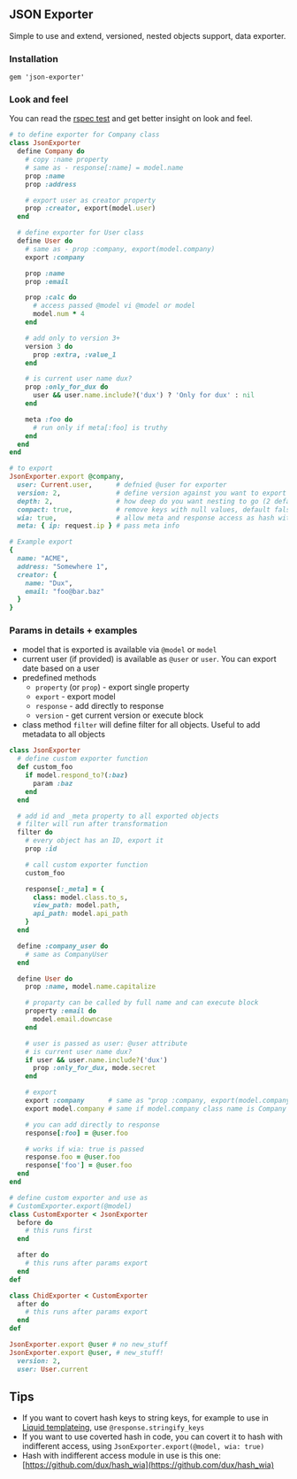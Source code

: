 ## JSON Exporter

Simple to use and extend, versioned, nested objects support, data exporter.

### Installation

`gem 'json-exporter'`

### Look and feel

You can read the [rspec test](https://github.com/dux/json-exporter/blob/master/spec/tests/exporter_spec.rb)
and get better insight on look and feel.

```ruby
# to define exporter for Company class
class JsonExporter
  define Company do
    # copy :name property
    # same as - response[:name] = model.name
    prop :name
    prop :address

    # export user as creator property
    prop :creator, export(model.user)
  end

  # define exporter for User class
  define User do
    # same as - prop :company, export(model.company)
    export :company

    prop :name
    prop :email

    prop :calc do
      # access passed @model vi @model or model
      model.num * 4
    end

    # add only to version 3+
    version 3 do
      prop :extra, :value_1
    end

    # is current user name dux?
    prop :only_for_dux do
      user && user.name.include?('dux') ? 'Only for dux' : nil
    end

    meta :foo do
      # run only if meta[:foo] is truthy
    end
  end
end

# to export
JsonExporter.export @company,
  user: Current.user,      # defnied @user for exporter
  version: 2,              # define version against you want to export (default 1)
  depth: 2,                # how deep do you want nesting to go (2 default)
  compact: true,           # remove keys with null values, default false
  wia: true,               # allow meta and response access as hash with indifferent accecss, deafult false
  meta: { ip: request.ip } # pass meta info

# Example export
{
  name: "ACME",
  address: "Somewhere 1",
  creator: {
    name: "Dux",
    email: "foo@bar.baz"
  }
}
```

### Params in details + examples

* model that is exported is available via `@model` or `model`
* current user (if provided) is available as `@user` or `user`. You can export date based on a user
* predefined methods
  * `property` (or `prop`) - export single property
  * `export` - export model
  * `response` - add directly to response
  * `version` - get current version or execute block
* class method `filter` will define filter for all objects. Useful to add metadata to all objects

```ruby
class JsonExporter
  # define custom exporter function
  def custom_foo
    if model.respond_to?(:baz)
      param :baz
    end
  end

  # add id and _meta property to all exported objects
  # filter will run after transformation
  filter do
    # every object has an ID, export it
    prop :id

    # call custom exporter function
    custom_foo

    response[:_meta] = {
      class: model.class.to_s,
      view_path: model.path,
      api_path: model.api_path
    }
  end

  define :company_user do
    # same as CompanyUser
  end

  define User do
    prop :name, model.name.capitalize

    # proparty can be called by full name and can execute block
    property :email do
      model.email.downcase
    end

    # user is passed as user: @user attribute
    # is current user name dux?
    if user && user.name.include?('dux')
      prop :only_for_dux, mode.secret
    end

    # export
    export :company      # same as "prop :company, export(model.company)"
    export model.company # same if model.company class name is Company

    # you can add directly to response
    response[:foo] = @user.foo

    # works if wia: true is passed
    response.foo = @user.foo
    response['foo'] = @user.foo
  end
end

# define custom exporter and use as
# CustomExporter.export(@model)
class CustomExporter < JsonExporter
  before do
    # this runs first
  end

  after do
    # this runs after params export
  end
def

class ChidExporter < CustomExporter
  after do
    # this runs after params export
  end
def

JsonExporter.export @user # no new_stuff
JsonExporter.export @user, # new_stuff!
  version: 2,
  user: User.current
```

## Tips

* If you want to covert hash keys to string keys, for example to use in [Liquid templateing](https://shopify.github.io/liquid/), use `@response.stringify_keys`
* If you want to use coverted hash in code, you can covert it to hash with indifferent access, using `JsonExporter.export(@model, wia: true)`
* Hash with indifferent access module in use is this one: [https://github.com/dux/hash_wia](https://github.com/dux/hash_wia)
